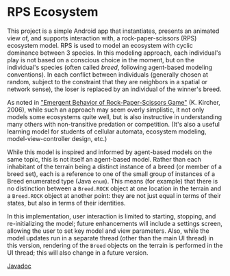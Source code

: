 # RPS Ecosystem

This project is a simple Android app that instantiates, presents an animated view of, and supports interaction with, a rock-paper-scissors (RPS) ecosystem model. RPS is used to model an ecosystem with cyclic dominance between 3 species. In this modeling approach, each individual's play is not based on a conscious choice in the moment, but on the individual's species (often called _breed_, following agent-based modeling conventions). In each conflict between individuals (generally chosen at random, subject to the constraint that they are neighbors in a spatial or network sense), the loser is replaced by an individual of the winner's breed.

As noted in ["Emergent Behavior of Rock-Paper-Scissors Game"](http://guava.physics.uiuc.edu/~nigel/courses/569/Essays_Spring2006/files/kircher.pdf) (K. Kircher, 2006), while such an approach may seem overly simplistic, it not only models some ecosystems quite well, but is also instructive in understanding many others with non-transitive predation or competition. (It's also a useful learning model for students of cellular automata, ecosystem modeling, model-view-controller design, etc.)

While this model is inspired and informed by agent-based models on the same topic, this is not itself an agent-based model. Rather than each inhabitant of the terrain being a distinct instance of a breed (or member of a breed set), each is a reference to one of the small group of instances of a Breed enumerated type (Java `enum`). This means (for example) that there is no distinction between a `Breed.ROCK` object at one location in the terrain and a `Breed.ROCK` object at another point: they are not just equal in terms of their states, but also in terms of their identities.

In this implementation, user interaction is limited to starting, stopping, and re-initializing the model; future enhancements will include a settings screen, allowing the user to set key model and view parameters. Also, while the model updates run in a separate thread (other than the main UI thread) in this version, rendering of the `Breed` objects on the terrain is performed in the UI thread; this will also change in a future version.

[Javadoc](docs/index.html)
